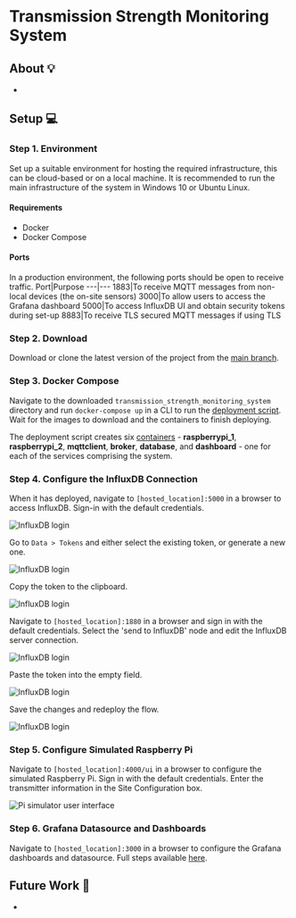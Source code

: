 # Transmission Strength Monitoring System

## About :bulb:
-

## Setup :computer:

### Step 1. Environment
Set up a suitable environment for hosting the required infrastructure, this can be cloud-based or on a local machine. It is recommended to run the main infrastructure of the system in Windows 10 or Ubuntu Linux.

#### Requirements
- Docker
- Docker Compose

#### Ports
In a production environment, the following ports should be open to receive traffic.
Port|Purpose
---|---
1883|To receive MQTT messages from non-local devices (the on-site sensors)
3000|To allow users to access the Grafana dashboard
5000|To access InfluxDB UI and obtain security tokens during set-up
8883|To receive TLS secured MQTT messages if using TLS

### Step 2. Download
Download or clone the latest version of the project from the [main branch](https://github.com/mattdear/temperature_transmitter).

### Step 3.  Docker Compose
Navigate to the downloaded `transmission_strength_monitoring_system` directory and run `docker-compose up` in a CLI to run the [deployment script](https://github.com/mattdear/temperature_transmitter/blob/main/transmission_strength_monitoring_system/docker-compose.yml). Wait for the images to download and the containers to finish deploying.

The deployment script creates six [containers](#containers) - **raspberrypi_1**, **raspberrypi_2**, **mqttclient**, **broker**, **database**, and **dashboard** - one for each of the services comprising the system.

### Step 4. Configure the InfluxDB Connection
When it has deployed, navigate to `[hosted_location]:5000` in a browser to access InfluxDB. Sign-in with the default credentials.

![InfluxDB login](https://github.com/mattdear/temperature_transmitter/wiki/images/dev_guide/influxdb-1.png)

Go to `Data > Tokens` and either select the existing token, or generate a new one.

![InfluxDB login](https://github.com/mattdear/temperature_transmitter/wiki/images/dev_guide/influxdb-2.png)

Copy the token to the clipboard.

![InfluxDB login](https://github.com/mattdear/temperature_transmitter/wiki/images/dev_guide/influxdb-3.png)

Navigate to `[hosted_location]:1880` in a browser and sign in with the default credentials. Select the 'send to InfluxDB' node and edit the InfluxDB server connection.

![InfluxDB login](https://github.com/mattdear/temperature_transmitter/wiki/images/dev_guide/influxdb-4.png)

Paste the token into the empty field.

![InfluxDB login](https://github.com/mattdear/temperature_transmitter/wiki/images/dev_guide/influxdb-5.png)

Save the changes and redeploy the flow.

![InfluxDB login](https://github.com/mattdear/temperature_transmitter/wiki/images/dev_guide/influxdb-6.png)

### Step 5. Configure Simulated Raspberry Pi
Navigate to `[hosted_location]:4000/ui` in a browser to configure the simulated Raspberry Pi. Sign in with the default credentials.
Enter the transmitter information in the Site Configuration box.

![Pi simulator user interface](https://github.com/mattdear/temperature_transmitter/wiki/images/dev_guide/pi1_ui.png)

### Step 6. Grafana Datasource and Dashboards
Navigate to `[hosted_location]:3000` in a browser to configure the Grafana dashboards and datasource. Full steps available [here](https://github.com/mattdear/temperature_transmitter/wiki/Front-End#set-up).

## Future Work :construction:
-
